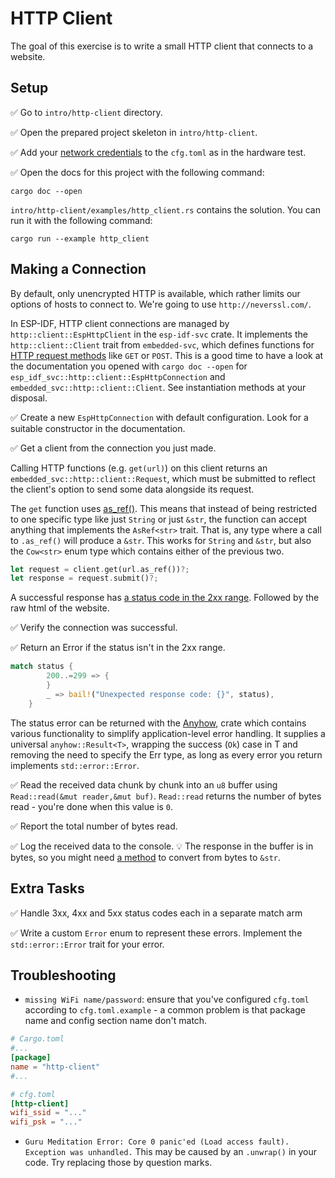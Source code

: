 # HTTP Client

The goal of this exercise is to write a small HTTP client that connects to a website.

## Setup

✅ Go to `intro/http-client` directory.

✅ Open the prepared project skeleton in `intro/http-client`.

✅ Add your [network credentials](02_4_hello_board.md) to the `cfg.toml` as in the hardware test.

✅ Open the docs for this project with the following command:

```console
cargo doc --open
```

`intro/http-client/examples/http_client.rs` contains the solution. You can run it with the following command:

```console
cargo run --example http_client
```
## Making a Connection

By default, only unencrypted HTTP is available, which rather limits our options of hosts to connect to. We're going to use `http://neverssl.com/`.

In ESP-IDF, HTTP client connections are managed by `http::client::EspHttpClient` in the `esp-idf-svc` crate. It implements the `http::client::Client` trait from `embedded-svc`, which defines functions for [HTTP request methods](https://en.wikipedia.org/wiki/Hypertext_Transfer_Protocol#Request_methods) like `GET` or `POST`. This is a good time to have a look at the documentation you opened with `cargo doc --open` for `esp_idf_svc::http::client::EspHttpConnection` and `embedded_svc::http::client::Client`. See instantiation methods at your disposal.

✅ Create a new `EspHttpConnection` with default configuration. Look for a suitable constructor in the documentation.

✅ Get a client from the connection you just made.

Calling HTTP functions (e.g. `get(url)`) on this client returns an `embedded_svc::http::client::Request`, which must be submitted to reflect the client's option to send some data alongside its request.

The `get` function uses [as_ref()](https://doc.rust-lang.org/std/convert/trait.AsRef.html). This means that instead of being restricted to one specific type like just `String` or just `&str`, the function can accept anything that implements the `AsRef<str>` trait. That is, any type where a call to `.as_ref()` will produce a `&str`. This works for `String` and `&str`, but also the `Cow<str>` enum type which contains either of the previous two.


```rust
let request = client.get(url.as_ref())?;
let response = request.submit()?;
```

A successful response has [a status code in the 2xx range](https://en.wikipedia.org/wiki/List_of_HTTP_status_codes). Followed by the raw html of the website.

✅ Verify the connection was successful.

✅ Return an Error if the status isn't in the 2xx range.

```rust
match status {
        200..=299 => {
        }
        _ => bail!("Unexpected response code: {}", status),
    }
```
The status error can be returned with the [Anyhow](https://docs.rs/anyhow/latest/anyhow/index.html), crate which contains various functionality to simplify application-level error handling. It supplies a universal `anyhow::Result<T>`, wrapping the success (`Ok`) case in T and removing the need to specify the Err type, as long as every error you return implements `std::error::Error`.


✅ Read the received data chunk by chunk into an `u8` buffer using `Read::read(&mut reader,&mut buf)`. `Read::read` returns the number of bytes read - you're done when this value is `0`.

✅ Report the total number of bytes read.

✅ Log the received data to the console.
💡 The response in the buffer is in bytes, so you might need [a method](https://doc.rust-lang.org/std/str/fn.from_utf8.html) to convert from bytes to `&str`.

## Extra Tasks

✅ Handle 3xx, 4xx and 5xx status codes each in a separate match arm

✅ Write a custom `Error` enum to represent these errors. Implement the `std::error::Error` trait for your error.


## Troubleshooting

- `missing WiFi name/password`: ensure that you've configured `cfg.toml` according to `cfg.toml.example` - a common problem is that package name and config section name don't match.

```toml
# Cargo.toml
#...
[package]
name = "http-client"
#...

# cfg.toml
[http-client]
wifi_ssid = "..."
wifi_psk = "..."
```

- `Guru Meditation Error: Core 0 panic'ed (Load access fault). Exception was unhandled.`
    This may be caused by an `.unwrap()` in your code. Try replacing those by question marks.
